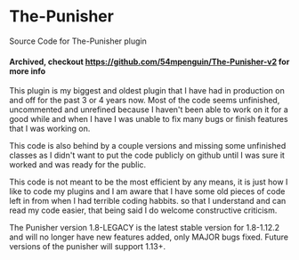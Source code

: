 # The-Punisher
Source Code for The-Punisher plugin
#### Archived, checkout https://github.com/54mpenguin/The-Punisher-v2 for more info

This plugin is my biggest and oldest plugin that I have had in production on and off for the past 3 or 4 years now.
Most of the code seems unfinished, uncommented and unrefined because I haven't been able to work on it 
for a good while and when I have I was unable to fix many bugs or finish features that I was working on.

This code is also behind by a couple versions and missing some unfinished classes as I didn't want to put the
code publicly on github until I was sure it worked and was ready for the public.

This code is not meant to be the most efficient by any means, it is just how I like to code my plugins 
and I am aware that I have some old pieces of code left in from when I had terrible coding habbits.
so that I understand and can read my code easier, that being said I do welcome constructive criticism.

The Punisher version 1.8-LEGACY is the latest stable version for 1.8-1.12.2 and will no longer have
new features added, only MAJOR bugs fixed. Future versions of the punisher will support 1.13+.

